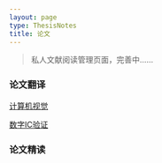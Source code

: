 ```yaml
---
layout: page
type: ThesisNotes
title: 论文
---
```


> 私人文献阅读管理页面，完善中......

### 论文翻译

[计算机视觉](https://www.wolai.com/tiga/cZDQUENXq42T9S5dNUXoM5)

[数字IC验证](https://www.wolai.com/tiga/6ibxKvLXGfSn16CDp6ci98)

### 论文精读
